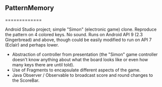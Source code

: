 ## PatternMemory
=============

Android Studio project; simple "Simon" (electronic game) clone. Reproduce the pattern on 4 colored keys. No sound.
Runs on Android API 9 (2.3 Gingerbread) and above, though could be easily modified to run on API 7 (Eclair) and perhaps lower.
* Abstraction of controller from presentation (the "Simon" game controller doesn't know anything about what the board looks like or even how many keys there are until told).
* Use of Fragments to encapsulate different aspects of the game.
* Java Observer / Observable to broadcast score and round changes to the ScoreBar.
